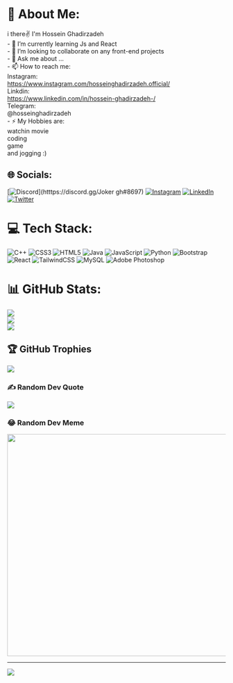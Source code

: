 # 💫 About Me:
i there✌ I'm Hossein Ghadirzadeh<br>- 🔭 I’m currently learning Js and React<br>- 👯 I’m looking to collaborate on any front-end projects<br>- 💬 Ask me about ...<br>- 📫 How to reach me: <br>  Instagram:<br>    https://www.instagram.com/hosseinghadirzadeh.official/<br>  Linkdin:<br>    https://www.linkedin.com/in/hossein-ghadirzadeh-/<br>  Telegram:<br>    @hosseinghadirzadeh<br>- ⚡ My Hobbies are:<br>watchin movie<br>coding<br>game <br>and jogging :)


## 🌐 Socials:
[![Discord](https://img.shields.io/badge/Discord-%237289DA.svg?logo=discord&logoColor=white)](htttps://discord.gg/Joker gh#8697) [![Instagram](https://img.shields.io/badge/Instagram-%23E4405F.svg?logo=Instagram&logoColor=white)](https://instagram.com/hosseinghadirzadeh.Official) [![LinkedIn](https://img.shields.io/badge/LinkedIn-%230077B5.svg?logo=linkedin&logoColor=white)](https://linkedin.com/in/hosseinghadirzadeh) [![Twitter](https://img.shields.io/badge/Twitter-%231DA1F2.svg?logo=Twitter&logoColor=white)](https://twitter.com/hosseingh81) 

# 💻 Tech Stack:
![C++](https://img.shields.io/badge/c++-%2300599C.svg?style=for-the-badge&logo=c%2B%2B&logoColor=white) ![CSS3](https://img.shields.io/badge/css3-%231572B6.svg?style=for-the-badge&logo=css3&logoColor=white) ![HTML5](https://img.shields.io/badge/html5-%23E34F26.svg?style=for-the-badge&logo=html5&logoColor=white) ![Java](https://img.shields.io/badge/java-%23ED8B00.svg?style=for-the-badge&logo=java&logoColor=white) ![JavaScript](https://img.shields.io/badge/javascript-%23323330.svg?style=for-the-badge&logo=javascript&logoColor=%23F7DF1E) ![Python](https://img.shields.io/badge/python-3670A0?style=for-the-badge&logo=python&logoColor=ffdd54) ![Bootstrap](https://img.shields.io/badge/bootstrap-%23563D7C.svg?style=for-the-badge&logo=bootstrap&logoColor=white) ![React](https://img.shields.io/badge/react-%2320232a.svg?style=for-the-badge&logo=react&logoColor=%2361DAFB) ![TailwindCSS](https://img.shields.io/badge/tailwindcss-%2338B2AC.svg?style=for-the-badge&logo=tailwind-css&logoColor=white) ![MySQL](https://img.shields.io/badge/mysql-%2300f.svg?style=for-the-badge&logo=mysql&logoColor=white) ![Adobe Photoshop](https://img.shields.io/badge/adobephotoshop-%2331A8FF.svg?style=for-the-badge&logo=adobephotoshop&logoColor=white)
# 📊 GitHub Stats:
![](https://github-readme-stats.vercel.app/api?username=hosseinghadirzadeh&theme=monokai&hide_border=false&include_all_commits=false&count_private=false)<br/>
![](https://github-readme-streak-stats.herokuapp.com/?user=hosseinghadirzadeh&theme=monokai&hide_border=false)<br/>
![](https://github-readme-stats.vercel.app/api/top-langs/?username=hosseinghadirzadeh&theme=monokai&hide_border=false&include_all_commits=false&count_private=false&layout=compact)

## 🏆 GitHub Trophies
![](https://github-profile-trophy.vercel.app/?username=hosseinghadirzadeh&theme=radical&no-frame=false&no-bg=true&margin-w=4)

### ✍️ Random Dev Quote
![](https://quotes-github-readme.vercel.app/api?type=horizontal&theme=radical)

### 😂 Random Dev Meme
<img src="https://random-memer.herokuapp.com/" width="512px"/>

---
[![](https://visitcount.itsvg.in/api?id=hosseinghadirzadeh&icon=0&color=0)](https://visitcount.itsvg.in)
